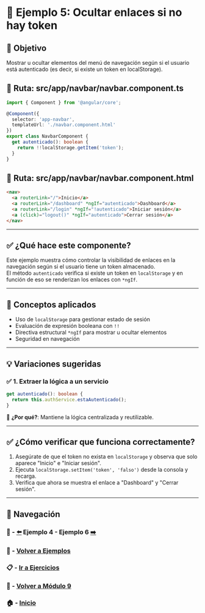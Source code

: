 # 🧪 Ejemplo 5: Ocultar enlaces si no hay token

## 🎯 Objetivo
Mostrar u ocultar elementos del menú de navegación según si el usuario está autenticado (es decir, si existe un token en localStorage).

## 📁 Ruta: src/app/navbar/navbar.component.ts
```ts
import { Component } from '@angular/core';

@Component({
  selector: 'app-navbar',
  templateUrl: './navbar.component.html'
})
export class NavbarComponent {
  get autenticado(): boolean {
    return !!localStorage.getItem('token');
  }
}
```

## 📁 Ruta: src/app/navbar/navbar.component.html
```html
<nav>
  <a routerLink="/">Inicio</a>
  <a routerLink="/dashboard" *ngIf="autenticado">Dashboard</a>
  <a routerLink="/login" *ngIf="!autenticado">Iniciar sesión</a>
  <a (click)="logout()" *ngIf="autenticado">Cerrar sesión</a>
</nav>
```

---

## ✅ ¿Qué hace este componente?

Este ejemplo muestra cómo controlar la visibilidad de enlaces en la navegación según si el usuario tiene un token almacenado.  
El método `autenticado` verifica si existe un token en `localStorage` y en función de eso se renderizan los enlaces con `*ngIf`.

---

## 🧠 Conceptos aplicados

- Uso de `localStorage` para gestionar estado de sesión
- Evaluación de expresión booleana con `!!`
- Directiva estructural `*ngIf` para mostrar u ocultar elementos
- Seguridad en navegación

---

## 💡 Variaciones sugeridas

### ✅ 1. Extraer la lógica a un servicio

```ts
get autenticado(): boolean {
  return this.authService.estaAutenticado();
}
```

📌 **¿Por qué?**: Mantiene la lógica centralizada y reutilizable.

---

## ✅ ¿Cómo verificar que funciona correctamente?

1. Asegúrate de que el token no exista en `localStorage` y observa que solo aparece "Inicio" e "Iniciar sesión".
2. Ejecuta `localStorage.setItem('token', 'falso')` desde la consola y recarga.
3. Verifica que ahora se muestra el enlace a "Dashboard" y "Cerrar sesión".

---

## 🔁 Navegación

### 🧪 - [⬅️](./Ejemplo_4.md) Ejemplo 4 - Ejemplo 6 [➡️](./Ejemplo_6.md)

### 🧪 - [Volver a Ejemplos](../README.md)

### 📋 - [Ir a Ejercicios](../../Ejercicios/README.md)

### 📘 - [Volver a Módulo 9](../../Modulo_9.md)

### 🏠 - [Inicio](../../../README.md)

